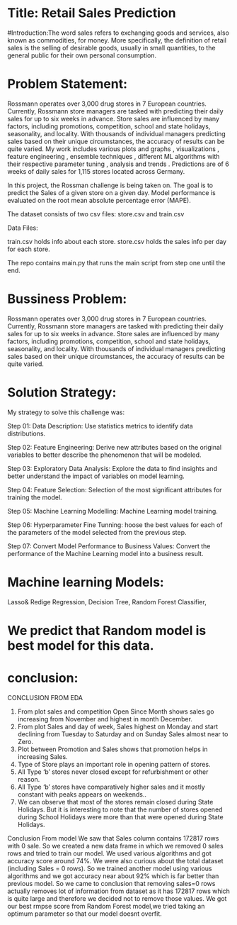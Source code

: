 # Title: Retail Sales Prediction
#Introduction:The word sales refers to exchanging goods and services, also known as commodities, for money. More specifically, the definition of retail sales is the selling of desirable goods, usually in small quantities, to the general public for their own personal consumption.
# Problem Statement:
Rossmann operates over 3,000 drug stores in 7 European countries. Currently, Rossmann store managers are tasked with predicting their daily sales for up to six weeks in advance. Store sales are influenced by many factors, including promotions, competition, school and state holidays, seasonality, and locality. With thousands of individual managers predicting sales based on their unique circumstances, the accuracy of results can be quite varied. My work includes various plots and graphs , visualizations , feature engineering , ensemble techniques , different ML algorithms with their respective parameter tuning , analysis and trends . Predictions are of 6 weeks of daily sales for 1,115 stores located across Germany.

In this project, the Rossman challenge is being taken on. The goal is to predict the Sales of a given store on a given day. Model performance is evaluated on the root mean absolute percentage error (MAPE).

The dataset consists of two csv files: store.csv and train.csv

Data Files:

train.csv holds info about each store. store.csv holds the sales info per day for each store.

The repo contains main.py that runs the main script from step one until the end.
# Bussiness Problem:
Rossmann operates over 3,000 drug stores in 7 European countries. Currently, Rossmann store managers are tasked with predicting their daily sales for up to six weeks in advance. Store sales are influenced by many factors, including promotions, competition, school and state holidays, seasonality, and locality. With thousands of individual managers predicting sales based on their unique circumstances, the accuracy of results can be quite varied.
# Solution Strategy:
My strategy to solve this challenge was:

Step 01: Data Description: Use statistics metrics to identify data distributions.

Step 02: Feature Engineering: Derive new attributes based on the original variables to better describe the phenomenon that will be modeled.

Step 03: Exploratory Data Analysis: Explore the data to find insights and better understand the impact of variables on model learning.

Step 04: Feature Selection: Selection of the most significant attributes for training the model.

Step 05: Machine Learning Modelling: Machine Learning model training.

Step 06: Hyperparameter Fine Tunning: hoose the best values for each of the parameters of the model selected from the previous step.

Step 07: Convert Model Performance to Business Values: Convert the performance of the Machine Learning model into a business result.
# Machine learning Models:
Lasso& Redige Regression,
Decision Tree,
Random Forest Classifier,
# We predict that Random model is best model for this data.
# conclusion:
CONCLUSION   FROM  EDA

1) From plot sales and competition Open Since Month shows sales go increasing from November and highest in month December.
2) From plot Sales and day of week, Sales highest on Monday and start declining from Tuesday to Saturday and on Sunday Sales almost near to Zero.
3) Plot between Promotion and Sales shows that promotion helps in increasing Sales.
4) Type of Store plays an important role in opening pattern of stores.
5) All Type ‘b’ stores never closed except for refurbishment or other reason.
6) All Type ‘b’ stores have comparatively higher sales and it mostly constant with peaks appears on weekends..
7) We can observe that most of the stores remain closed during State Holidays. But it is interesting to note that the number of stores opened during School Holidays were more than that were opened during State Holidays.

Conclusion From model 
We saw that Sales column contains 172817 rows with 0 sale. So we created a new data frame in which we removed 0 sales rows and tried to train our model. We used various algorithms and got accuracy score around 74%.
We were also curious about the total dataset (including Sales = 0 rows). So we trained another model using various algorithms and we got accuracy near about 92% which is far better than previous model.
So we came to conclusion that removing sales=0 rows actually removes lot of information from dataset as it has 172817 rows which is quite large and therefore we decided not to remove those values. We got our best rmpse score from Random Forest model,we tried taking an optimum parameter so that our model doesnt overfit.



